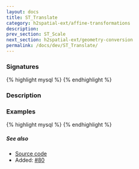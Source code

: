 ```yaml
---
layout: docs
title: ST_Translate
category: h2spatial-ext/affine-transformations
description: 
prev_section: ST_Scale
next_section: h2spatial-ext/geometry-conversion
permalink: /docs/dev/ST_Translate/
---
```


### Signatures

{% highlight mysql %}
{% endhighlight %}

### Description

### Examples

{% highlight mysql %}
{% endhighlight %}

##### See also

* <a href="https://github.com/irstv/H2GIS/blob/master/h2spatial-ext/src/main/java/org/h2gis/h2spatialext/function/spatial/affine_transformations/ST_Translate.java" target="_blank">Source code</a>
* Added: <a href="https://github.com/irstv/H2GIS/pull/80" target="_blank">#80</a>
